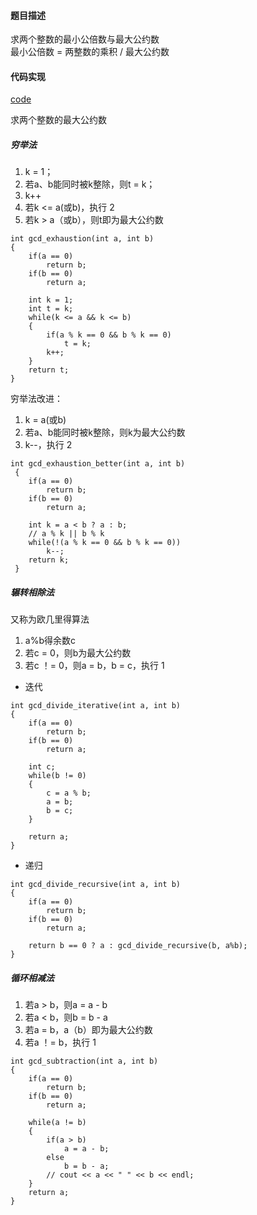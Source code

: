 #### 题目描述
求两个整数的最小公倍数与最大公约数  
最小公倍数 = 两整数的乘积 / 最大公约数

#### 代码实现

[code](/Math/lcm_gcd.cpp)

求两个整数的最大公约数

##### 穷举法
1. k = 1；
2. 若a、b能同时被k整除，则t = k；
3. k++
4. 若k <= a(或b)，执行 2
5. 若k > a（或b），则t即为最大公约数

```
int gcd_exhaustion(int a, int b)
{
	if(a == 0)
		return b;
	if(b == 0)
		return a;

	int k = 1;
	int t = k;
	while(k <= a && k <= b)
	{
		if(a % k == 0 && b % k == 0)
			t = k;
		k++;
	}
	return t;
}
```

穷举法改进：
1. k = a(或b)
2. 若a、b能同时被k整除，则k为最大公约数
3. k--，执行 2

```
int gcd_exhaustion_better(int a, int b)
 {
	if(a == 0)
		return b;
	if(b == 0)
		return a;

 	int k = a < b ? a : b;
 	// a % k || b % k
 	while(!(a % k == 0 && b % k == 0))
 		k--;
 	return k;
 }
```

##### 辗转相除法
又称为欧几里得算法

1. a%b得余数c
2. 若c = 0，则b为最大公约数
3. 若c ！= 0，则a = b，b = c，执行 1

- 迭代

```
int gcd_divide_iterative(int a, int b)
{
	if(a == 0)
		return b;
	if(b == 0)
		return a;

	int c;
	while(b != 0)
	{
		c = a % b;
		a = b;
		b = c;
	}

	return a;
}
```

- 递归

```
int gcd_divide_recursive(int a, int b)
{
	if(a == 0)
		return b;
	if(b == 0)
		return a;

	return b == 0 ? a : gcd_divide_recursive(b, a%b);
}

```

##### 循环相减法

1. 若a > b，则a = a - b
2. 若a < b，则b = b - a
3. 若a = b，a（b）即为最大公约数
4. 若a ！= b，执行 1

```
int gcd_subtraction(int a, int b)
{
	if(a == 0)
		return b;
	if(b == 0)
		return a;

	while(a != b)
	{
		if(a > b)
			a = a - b;
		else
			b = b - a;
		// cout << a << " " << b << endl;
	}
	return a;
}
```